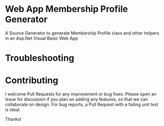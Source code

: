 # Web App Membership Profile Generator
A Source Generator to generate Membership Profile class and other helpers in an Asp.Net Visual Basic Web App

# Troubleshooting

# Contributing
I welcome Pull Requests for any improvement or bug fixes.  Please open an Issue for discussion if you plan on adding any features, so that we can collaborate on design.  For bug reports, a Pull Request with a failing unit test is ideal.

Thanks!